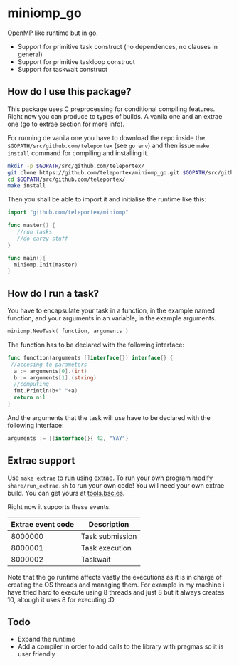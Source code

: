 # miniomp_go
OpenMP like runtime but in go.

* Support for primitive task construct (no dependences, no clauses in general)
* Support for primitive taskloop construct
* Support for taskwait construct

## How do I use this package?
This package uses C preprocessing for conditional compiling features. Right now you can produce to types of builds. A vanila one and an extrae one (go to extrae section for more info).

For running de vanila one you have to download the repo inside the `$GOPATH/src/github.com/teleportex` (see `go env`) and then issue `make install` command for compiling and installing it.

```bash
mkdir -p $GOPATH/src/github.com/teleportex/
git clone https://github.com/teleportex/miniomp_go.git $GOPATH/src/github.com/teleportex/
cd $GOPATH/src/github.com/teleportex/
make install
```
Then you shall be able to import it and initialise the runtime like this:
```go
import "github.com/teleportex/miniomp"

func master() {
   //run tasks
   //do carzy stuff
}

func main(){
  miniomp.Init(master)
}
```
## How do I run a task?

You have to encapsulate your task in a function, in the example named function, and your arguments in an variable, in the example arguments.

```go
miniomp.NewTask( function, arguments )
```

The function has to be declared with the following interface:
```go
func function(arguments []interface{}) interface{} {
 //accesing to parameters
  a := arguments[0].(int)
  b := arguments[1].(string)
  //computing
  fmt.Println(b+" "+a)
  return nil
}
```
And the arguments that the task will use have to be declared with the following interface:
```go
arguments := []interface{}{ 42, "YAY"}
```

## Extrae support
Use `make extrae` to run using extrae. To run your own program modify `share/run_extrae.sh` to run your own code!
You will need your own extrae build. You can get yours at [tools.bsc.es](tools.bsc.es).

Right now it supports these events.

| Extrae event code | Description     |
|-------------------|-----------------|
| 8000000           | Task submission |
| 8000001           | Task execution  |
| 8000002           | Taskwait        |

Note that the go runtime affects vastly the executions as it is in charge of creating the OS threads and managing them. For example in my machine i have tried hard to execute using 8 threads and just 8 but it always creates 10, altough it uses 8 for executing :D

## Todo
* Expand the runtime
* Add a compiler in order to add calls to the library with pragmas so it is user friendly
